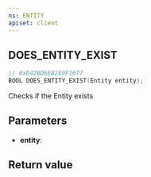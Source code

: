 ```yaml
---
ns: ENTITY
apiset: client
---
```

## DOES_ENTITY_EXIST

```c
// 0xD42BD6EB2E0F1677
BOOL DOES_ENTITY_EXIST(Entity entity);
```

Checks if the Entity exists

## Parameters
* **entity**:

## Return value